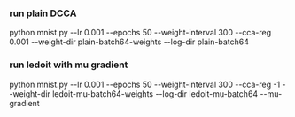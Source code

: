 ### run plain DCCA
python mnist.py --lr 0.001 --epochs 50 --weight-interval 300 --cca-reg 0.001 --weight-dir plain-batch64-weights --log-dir plain-batch64

### run ledoit with mu gradient
python mnist.py --lr 0.001 --epochs 50 --weight-interval 300 --cca-reg -1 --weight-dir ledoit-mu-batch64-weights --log-dir ledoit-mu-batch64 --mu-gradient